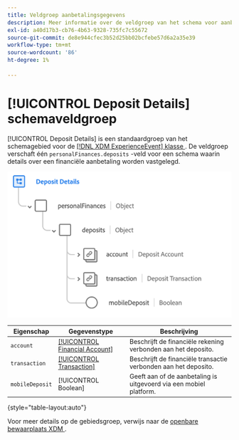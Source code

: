 ```yaml
---
title: Veldgroep aanbetalingsgegevens
description: Meer informatie over de veldgroep van het schema voor aanbetalingsgegevens.
exl-id: a40d17b3-cb76-4b63-9328-735fc7c55672
source-git-commit: de8e944cfec3b52d25bb02bcfebe57d6a2a35e39
workflow-type: tm+mt
source-wordcount: '86'
ht-degree: 1%

---
```


# [!UICONTROL Deposit Details] schemaveldgroep

[!UICONTROL Deposit Details] is een standaardgroep van het schemagebied voor de [[!DNL XDM ExperienceEvent]  klasse ](../../classes/experienceevent.md). De veldgroep verschaft één `personalFinances.deposits` -veld voor een schema waarin details over een financiële aanbetaling worden vastgelegd.

![](../../images/field-groups/deposit-details.png)

| Eigenschap | Gegevenstype | Beschrijving |
| --- | --- | --- |
| `account` | [[!UICONTROL Financial Account]](../../data-types/financial-account.md) | Beschrijft de financiële rekening verbonden aan het deposito. |
| `transaction` | [[!UICONTROL Transaction]](../../data-types/transaction.md) | Beschrijft de financiële transactie verbonden aan het deposito. |
| `mobileDeposit` | [!UICONTROL Boolean] | Geeft aan of de aanbetaling is uitgevoerd via een mobiel platform. |

{style="table-layout:auto"}

Voor meer details op de gebiedsgroep, verwijs naar de [ openbare bewaarplaats XDM ](https://github.com/adobe/xdm/blob/master/docs/reference/fieldgroups/experience-event/industry-verticals/experienceevent-deposit-details.schema.json).
